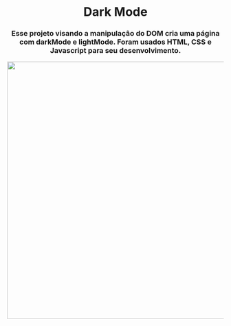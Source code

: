 <h1 align=center> Dark Mode </h1>

<h3 align=center> Esse projeto visando a manipulação do DOM cria uma página com darkMode e lightMode. Foram usados HTML, CSS e Javascript para seu desenvolvimento. </h3>
  
<p align=center>
  <img height="600" src="https://user-images.githubusercontent.com/80493617/173966530-ebd7c683-5822-4a93-8567-60c6e1e7b8d5.gif">
</p>

